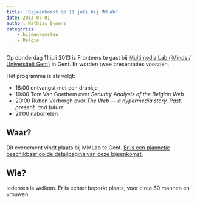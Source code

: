 ```yaml
---
title: 'Bijeenkomst op 11 juli bij MMLab'
date: 2013-07-01
author: Mathias Bynens
categories:
    - bijeenkomsten
    - België
---
```


Op donderdag 11 juli 2013 is Fronteers te gast bij [Multimedia Lab (iMinds / Universiteit Gent)](http://multimedialab.elis.ugent.be/about) in Gent. Er worden twee presentaties voorzien.

Het programma is als volgt:

-   18:00 ontvangst met een drankje
-   19:00 Tom Van Goethem over _Security Analysis of the Belgian Web_
-   20:00 Ruben Verborgh over _The Web — a hypermedia story. Past, present, and future._
-   21:00 naborrelen

## Waar?

Dit evenement vindt plaats bij MMLab te Gent. [Er is een plannetje beschikbaar op de detailpagina van deze bijeenkomst.](/bijeenkomsten/2013/mmlab)

## Wie?

Iedereen is welkom. Er is echter beperkt plaats, voor circa 60 mannen en vrouwen. 
